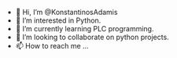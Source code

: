 - 👋 Hi, I’m @KonstantinosAdamis
- 👀 I’m interested in Python.
- 🌱 I’m currently learning PLC programming.
- 💞️ I’m looking to collaborate on python projects.
- 📫 How to reach me ...

<!---
KonstantinosAdamis/KonstantinosAdamis is a ✨ special ✨ repository because its `README.md` (this file) appears on your GitHub profile.
You can click the Preview link to take a look at your changes.
--->

